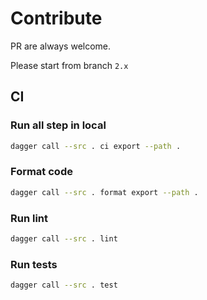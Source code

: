 # Contribute

PR are always welcome.

Please start from branch `2.x`

## CI

### Run all step in local

```bash
dagger call --src . ci export --path .
```

### Format code

```bash
dagger call --src . format export --path .
```

### Run lint

```bash
dagger call --src . lint
```

### Run tests

```bash
dagger call --src . test
```